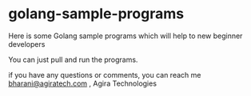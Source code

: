 # golang-sample-programs

Here is some Golang sample programs which will help to new beginner developers 

You can just pull and run the programs.

if you have any questions or comments, you can reach me bharani@agiratech.com , Agira Technologies


